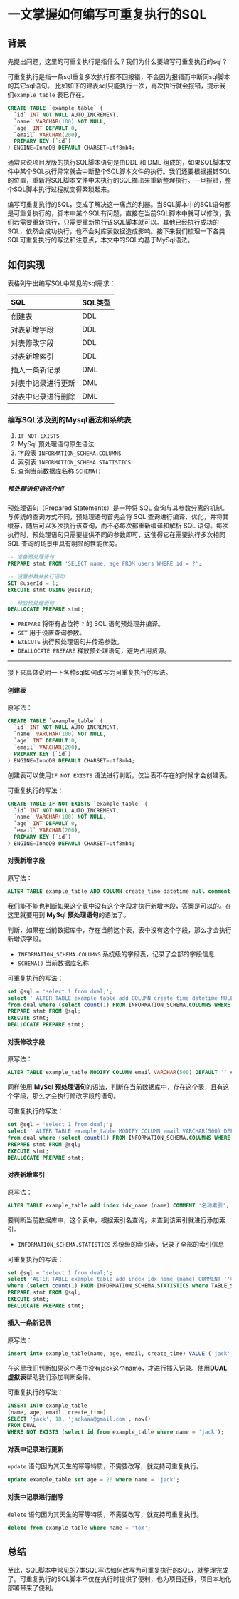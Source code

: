 # 一文掌握如何编写可重复执行的SQL

## 背景

先提出问题，这里的可重复执行是指什么？我们为什么要编写可重复执行的sql？

可重复执行是指一条sql重复多次执行都不回报错，不会因为报错而中断同sql脚本的其它sql语句。
比如如下的建表sql只能执行一次，再次执行就会报错，提示我们`example_table` 表已存在。

```sql
CREATE TABLE `example_table` (
  `id` INT NOT NULL AUTO_INCREMENT,
  `name` VARCHAR(100) NOT NULL,
  `age` INT DEFAULT 0,
  `email` VARCHAR(200),
  PRIMARY KEY (`id`)
) ENGINE=InnoDB DEFAULT CHARSET=utf8mb4;
```

通常来说项目发版的执行SQL脚本语句是由DDL 和 DML 组成的，如果SQL脚本文件中某个SQL执行异常就会中断整个SQL脚本文件的执行。我们还要根据报错SQL的位置，重新将SQL脚本文件中未执行的SQL摘出来重新整理执行。一旦报错，整个SQL脚本执行过程就变得繁琐起来。

编写可重复执行的SQL，变成了解决这一痛点的利器。当SQL脚本中的SQL语句都是可重复执行的，脚本中某个SQL有问题，直接在当前SQL脚本中就可以修改，我们若需要重新执行，只需要重新执行该SQL脚本就可以。其他已经执行成功的SQL，依然会成功执行，也不会对库表数据造成影响。接下来我们梳理一下各类SQL可重复执行的写法和注意点，本文中的SQL均基于MySql语法。

## 如何实现

表格列举出编写SQL中常见的sql需求：

| SQL                | SQL类型 |
| :----------------- | ------- |
| 创建表             | DDL     |
| 对表新增字段       | DDL     |
| 对表修改字段       | DDL     |
| 对表新增索引       | DDL     |
| 插入一条新记录     | DML     |
| 对表中记录进行更新 | DML     |
| 对表中记录进行删除 | DML     |

### 编写SQL涉及到的Mysql语法和系统表

1. `IF NOT EXISTS`
2. MySql 预处理语句原生语法
3. 字段表 `INFORMATION_SCHEMA.COLUMNS `
4. 索引表 `INFORMATION_SCHEMA.STATISTICS`
5. 查询当前数据库名称 `SCHEMA()`

##### 预处理语句语法介绍

预处理语句（Prepared Statements）是一种将 SQL 查询与其参数分离的机制。与传统的查询方式不同，预处理语句首先会将 SQL 查询进行编译、优化，并将其缓存，随后可以多次执行该查询，而不必每次都重新编译和解析 SQL 语句。每次执行时，预处理语句只需要提供不同的参数即可，这使得它在需要执行多次相同 SQL 查询的场景中具有明显的性能优势。

```sql
-- 准备预处理语句
PREPARE stmt FROM 'SELECT name, age FROM users WHERE id = ?';

-- 设置参数并执行语句
SET @userId = 1;
EXECUTE stmt USING @userId;

-- 释放预处理语句
DEALLOCATE PREPARE stmt;
```

- `PREPARE` 将带有占位符 `?` 的 SQL 语句预处理并编译。
- `SET` 用于设置查询参数。
- `EXECUTE` 执行预处理语句并传递参数。
- `DEALLOCATE PREPARE` 释放预处理语句，避免占用资源。

---

接下来具体说明一下各种sql如何改写为可重复执行的写法。

#### 创建表

原写法：

```sql
CREATE TABLE `example_table` (
  `id` INT NOT NULL AUTO_INCREMENT,
  `name` VARCHAR(100) NOT NULL,
  `age` INT DEFAULT 0,
  `email` VARCHAR(200),
  PRIMARY KEY (`id`)
) ENGINE=InnoDB DEFAULT CHARSET=utf8mb4;
```

创建表可以使用`IF NOT EXISTS` 语法进行判断，仅当表不存在的时候才会创建表。

可重复执行的写法：

```sql
CREATE TABLE IF NOT EXISTS `example_table` (
  `id` INT NOT NULL AUTO_INCREMENT,
  `name` VARCHAR(100) NOT NULL,
  `age` INT DEFAULT 0,
  `email` VARCHAR(200),
  PRIMARY KEY (`id`)
) ENGINE=InnoDB DEFAULT CHARSET=utf8mb4;
```

#### 对表新增字段

原写法：

```sql
ALTER TABLE example_table ADD COLUMN create_time datetime null comment '创建时间';
```

我们能不能也判断如果这个表中没有这个字段才执行新增字段，答案是可以的。在这里就要用到 **MySql 预处理语句**的语法了。

判断，如果在当前数据库中，存在当前这个表，表中没有这个字段，那么才会执行新增该字段。

- `INFORMATION_SCHEMA.COLUMNS` 系统级的字段表，记录了全部的字段信息
- `SCHEMA()` 当前数据库名称

可重复执行的写法：

```sql
set @sql = 'select 1 from dual;';
select ' ALTER TABLE example_table add COLUMN create_time datetime NULL comment ''创建时间'' ;' into @sql
from dual where (select count(1) FROM INFORMATION_SCHEMA.COLUMNS WHERE TABLE_SCHEMA=SCHEMA() AND TABLE_NAME='example_table' AND COLUMN_NAME='sort')=0;
PREPARE stmt FROM @sql;
EXECUTE stmt;
DEALLOCATE PREPARE stmt;
```

#### 对表修改字段

原写法：

```sql
ALTER TABLE example_table MODIFY COLUMN email VARCHAR(500) DEFAULT '' comment '邮箱';
```

同样使用 **MySql 预处理语句**的语法，判断在当前数据库中，存在这个表，且有这个字段，那么才会执行修改字段的语句。

可重复执行的写法：

```sql
set @sql = 'select 1 from dual;';
select ' ALTER TABLE example_table MODIFY COLUMN email VARCHAR(500) DEFAULT '''' comment ''邮箱'' ;' into @sql
from dual where (select count(1) FROM INFORMATION_SCHEMA.COLUMNS WHERE TABLE_SCHEMA=SCHEMA() AND TABLE_NAME='example_table' AND COLUMN_NAME='email')=1;
PREPARE stmt FROM @sql;
EXECUTE stmt;
DEALLOCATE PREPARE stmt;
```

#### 对表新增索引

原写法：

```sql
ALTER TABLE example_table add index idx_name (name) COMMENT '名称索引';
```

要判断当前数据库中，这个表中，根据索引名查询，未查到该索引就进行添加索引。

- `INFORMATION_SCHEMA.STATISTICS` 系统级的索引表，记录了全部的索引信息

可重复执行的写法：

```sql
set @sql = 'select 1 from dual;';
select 'ALTER TABLE example_table add index idx_name (name) COMMENT ''名称索引'';' into @sql from dual
where (select count(1) FROM INFORMATION_SCHEMA.STATISTICS where TABLE_SCHEMA=SCHEMA() and TABLE_NAME='example_table' and index_name='idx_name')=0;
PREPARE stmt FROM @sql;
EXECUTE stmt;
DEALLOCATE PREPARE stmt;
```



#### 插入一条新记录

原写法：

```sql
insert into example_table(name, age, email, create_time) VALUE ('jack', 18, 'jackaaa@gmail.com', now());
```

在这里我们判断如果这个表中没有jack这个name，才进行插入记录。使用**DUAL虚拟表**帮助我们添加判断条件。

可重复执行的写法：

```sql
INSERT INTO example_table
(name, age, email, create_time)
SELECT 'jack', 18, 'jackaaa@gmail.com', now()
FROM DUAL
WHERE NOT EXISTS (select id from example_table where name = 'jack');
```

#### 对表中记录进行更新

`update` 语句因为其天生的幂等特质，不需要改写，就支持可重复执行。

```sql
update example_table set age = 20 where name = 'jack';
```

#### 对表中记录进行删除

`delete`  语句因为其天生的幂等特质，不需要改写，就支持可重复执行。

```sql
delete from example_table where name = 'tom';
```

## 总结

至此，SQL脚本中常见的7类SQL写法如何改写为可重复执行的SQL，就整理完成了。可重复执行的SQL脚本不仅在执行时提供了便利，也为项目迁移，项目本地化部署带来了便利。